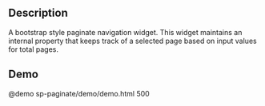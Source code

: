 <!--

@module {can.Component} sp-paginate <sp-paginate />
@memberof can-bulma.components

-->

## Description

A bootstrap style paginate navigation widget. This widget maintains an internal property that keeps track of a selected page based on input values for total pages.

## Demo

@demo sp-paginate/demo/demo.html 500
